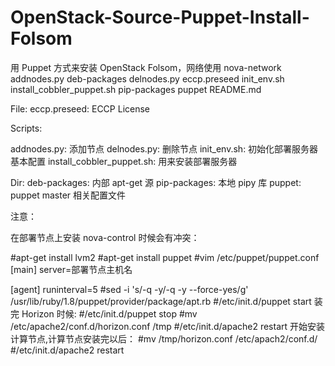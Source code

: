 OpenStack-Source-Puppet-Install-Folsom
======================================

用 Puppet 方式来安装 OpenStack Folsom，网络使用 nova-network
addnodes.py  deb-packages  delnodes.py  eccp.preseed  init_env.sh  install_cobbler_puppet.sh  pip-packages  puppet  README.md

File:
eccp.preseed: ECCP License

Scripts:

addnodes.py: 添加节点
delnodes.py: 删除节点
init_env.sh: 初始化部署服务器基本配置
install_cobbler_puppet.sh: 用来安装部署服务器

Dir:
deb-packages: 内部 apt-get 源
pip-packages: 本地 pipy 库
puppet: puppet master 相关配置文件



注意：

在部署节点上安装 nova-control 时候会有冲突：

#apt-get install lvm2
#apt-get install puppet
#vim /etc/puppet/puppet.conf
[main]
server=部署节点主机名

[agent]
runinterval=5
#sed -i 's/-q -y/-q -y --force-yes/g' /usr/lib/ruby/1.8/puppet/provider/package/apt.rb
#/etc/init.d/puppet start
装完 Horizon 时候:
#/etc/init.d/puppet stop
#mv /etc/apache2/conf.d/horizon.conf /tmp
#/etc/init.d/apache2 restart
开始安装计算节点,计算节点安装完以后：
#mv /tmp/horizon.conf /etc/apach2/conf.d/
#/etc/init.d/apache2 restart
